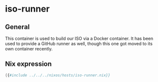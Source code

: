 # iso-runner

## General

This container is used to build our ISO via a Docker container. It has been used to provide a GitHub runner as well, though this one got moved to its own container recently.

## Nix expression

```nix
{{#include ../../../nixos/hosts/iso-runner.nix}}
```
